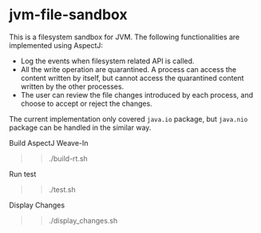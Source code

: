 # jvm-file-sandbox

This is a filesystem sandbox for JVM. The following functionalities are implemented using AspectJ:
* Log the events when filesystem related API is called.
* All the write operation are quarantined. A process can access the content written by itself, but cannot access the quarantined content written by the other processes.
* The user can review the file changes introduced by each process, and choose to accept or reject the changes.

The current implementation only covered `java.io` package, but `java.nio` package can be handled in the similar way.

Build AspectJ Weave-In
>> ./build-rt.sh

Run test
>> ./test.sh

Display Changes
>> ./display_changes.sh

